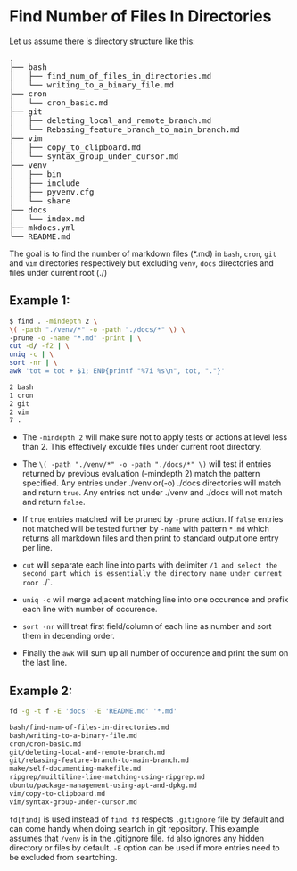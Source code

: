 # Find Number of Files In Directories

Let us assume there is directory structure like this:

<pre>
.
├── bash
│   ├── find_num_of_files_in_directories.md
│   └── writing_to_a_binary_file.md
├── cron
│   └── cron_basic.md
├── git
│   ├── deleting_local_and_remote_branch.md
│   └── Rebasing_feature_branch_to_main_branch.md
├── vim
│   ├── copy_to_clipboard.md
│   └── syntax_group_under_cursor.md
├── venv
│   ├── bin
│   ├── include
│   ├── pyvenv.cfg
│   └── share
├── docs
│   └── index.md
├── mkdocs.yml
└── README.md
</pre>

The goal is to find the number of markdown files (\*.md) in `bash`, `cron`, `git` and
`vim` directories respectively but excluding `venv`, `docs` directories and files under
current root (./)

## Example 1:

```bash
$ find . -mindepth 2 \
\( -path "./venv/*" -o -path "./docs/*" \) \
-prune -o -name "*.md" -print | \
cut -d/ -f2 | \
uniq -c | \
sort -nr | \
awk 'tot = tot + $1; END{printf "%7i %s\n", tot, "."}'

2 bash
1 cron
2 git
2 vim
7 .
```

* The `-mindepth 2` will make sure not to apply tests or actions at level less than 2.
  This effectively exculde files under current root directory.

* The `\( -path "./venv/*" -o -path "./docs/*" \)` will test if entries returned by
  previous evaluation (-mindepth 2) match the pattern specified. Any entries under
  ./venv or(-o) ./docs directories will match and return `true`. Any entries not under
  ./venv and ./docs will not match and return `false`.

* If `true` entries matched will be pruned by `-prune` action. If `false` entries not
  matched will be tested further by `-name` with pattern `*.md` which returns all
  markdown files and then print to standard output one entry per line.

* `cut` will separate each line into parts with delimiter `/1 and select the second part
  which is essentially the directory name under current roor `./`.

* `uniq -c` will merge adjacent matching line into one occurence and prefix each line
  with number of occurence.

* `sort -nr` will treat first field/column of each line as number and sort them in
  decending order.

* Finally the `awk` will sum up all number of occurence and print the sum on the last
  line.


## Example 2:

```bash
fd -g -t f -E 'docs' -E 'README.md' '*.md'

bash/find-num-of-files-in-directories.md
bash/writing-to-a-binary-file.md
cron/cron-basic.md
git/deleting-local-and-remote-branch.md
git/rebasing-feature-branch-to-main-branch.md
make/self-documenting-makefile.md
ripgrep/muiltiline-line-matching-using-ripgrep.md
ubuntu/package-management-using-apt-and-dpkg.md
vim/copy-to-clipboard.md
vim/syntax-group-under-cursor.md
```

`fd[find]` is used instead of `find`. `fd` respects `.gitignore` file by default and can
come handy when doing seartch in git repository. This example assumes that `/venv` is in
the .gitignore file. `fd` also ignores any hidden directory or files by default. `-E`
option can be used if more entries need to be excluded from seartching.
